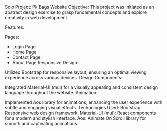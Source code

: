 Solo Project: Pk Bags Website
Objective:
This project was initiated as an abstract design exercise to grasp fundamental concepts and explore creativity in web development.

Features:

Pages:

- Login Page
- Home Page
- Contact Page
- About Page
Responsive Design:

Utilized Bootstrap for responsive layout, ensuring an optimal viewing experience across various devices.
Design Components:

Integrated Material-UI (mui) for a visually appealing and consistent design language throughout the website.
Animation:

Implemented Aos library for animations, enhancing the user experience with subtle and engaging visual effects.
Technologies Used:
Bootstrap: Responsive web design framework.
Material-UI (mui): React components for a modern and stylish interface.
Aos: Animate On Scroll library for smooth and captivating animations.
